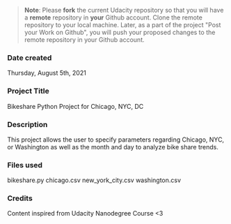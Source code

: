 >**Note**: Please **fork** the current Udacity repository so that you will have a **remote** repository in **your** Github account. Clone the remote repository to your local machine. Later, as a part of the project "Post your Work on Github", you will push your proposed changes to the remote repository in your Github account.

### Date created
Thursday, August 5th, 2021

### Project Title
Bikeshare Python Project for Chicago, NYC, DC

### Description
This project allows the user to specify parameters regarding Chicago, NYC, or Washington as well
as the month and day to analyze bike share trends.

### Files used
bikeshare.py
chicago.csv
new_york_city.csv
washington.csv

### Credits
Content inspired from Udacity Nanodegree Course <3
